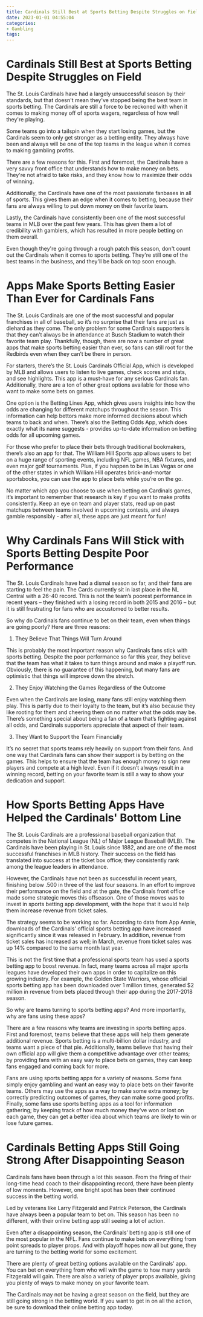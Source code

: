 ```yaml
---
title: Cardinals Still Best at Sports Betting Despite Struggles on Field
date: 2023-01-01 04:55:04
categories:
- Gambling
tags:
---
```



#  Cardinals Still Best at Sports Betting Despite Struggles on Field

The St. Louis Cardinals have had a largely unsuccessful season by their standards, but that doesn't mean they've stopped being the best team in sports betting. The Cardinals are still a force to be reckoned with when it comes to making money off of sports wagers, regardless of how well they're playing.

Some teams go into a tailspin when they start losing games, but the Cardinals seem to only get stronger as a betting entity. They always have been and always will be one of the top teams in the league when it comes to making gambling profits.

There are a few reasons for this. First and foremost, the Cardinals have a very savvy front office that understands how to make money on bets. They're not afraid to take risks, and they know how to maximize their odds of winning.

Additionally, the Cardinals have one of the most passionate fanbases in all of sports. This gives them an edge when it comes to betting, because their fans are always willing to put down money on their favorite team.

Lastly, the Cardinals have consistently been one of the most successful teams in MLB over the past few years. This has given them a lot of credibility with gamblers, which has resulted in more people betting on them overall.

Even though they're going through a rough patch this season, don't count out the Cardinals when it comes to sports betting. They're still one of the best teams in the business, and they'll be back on top soon enough.

#  Apps Make Sports Betting Easier Than Ever for Cardinals Fans

The St. Louis Cardinals are one of the most successful and popular franchises in all of baseball, so it’s no surprise that their fans are just as diehard as they come. The only problem for some Cardinals supporters is that they can’t always be in attendance at Busch Stadium to watch their favorite team play. Thankfully, though, there are now a number of great apps that make sports betting easier than ever, so fans can still root for the Redbirds even when they can’t be there in person.

For starters, there’s the St. Louis Cardinals Official App, which is developed by MLB and allows users to listen to live games, check scores and stats, and see highlights. This app is a must-have for any serious Cardinals fan. Additionally, there are a ton of other great options available for those who want to make some bets on games.

One option is the Betting Lines App, which gives users insights into how the odds are changing for different matchups throughout the season. This information can help bettors make more informed decisions about which teams to back and when. There’s also the Betting Odds App, which does exactly what its name suggests - provides up-to-date information on betting odds for all upcoming games.

For those who prefer to place their bets through traditional bookmakers, there’s also an app for that. The William Hill Sports app allows users to bet on a huge range of sporting events, including NFL games, NBA fixtures, and even major golf tournaments. Plus, if you happen to be in Las Vegas or one of the other states in which William Hill operates brick-and-mortar sportsbooks, you can use the app to place bets while you’re on the go.

No matter which app you choose to use when betting on Cardinals games, it’s important to remember that research is key if you want to make profits consistently. Keep an eye on team and player stats, read up on past matchups between teams involved in upcoming contests, and always gamble responsibly - after all, these apps are just meant for fun!

#  Why Cardinals Fans Will Stick with Sports Betting Despite Poor Performance

The St. Louis Cardinals have had a dismal season so far, and their fans are starting to feel the pain. The Cards currently sit in last place in the NL Central with a 26-40 record. This is not the team’s poorest performance in recent years – they finished with a losing record in both 2015 and 2016 – but it is still frustrating for fans who are accustomed to better results.

So why do Cardinals fans continue to bet on their team, even when things are going poorly? Here are three reasons:

1) They Believe That Things Will Turn Around

This is probably the most important reason why Cardinals fans stick with sports betting. Despite the poor performance so far this year, they believe that the team has what it takes to turn things around and make a playoff run. Obviously, there is no guarantee of this happening, but many fans are optimistic that things will improve down the stretch.

2) They Enjoy Watching the Games Regardless of the Outcome

Even when the Cardinals are losing, many fans still enjoy watching them play. This is partly due to their loyalty to the team, but it’s also because they like rooting for them and cheering them on no matter what the odds may be. There’s something special about being a fan of a team that’s fighting against all odds, and Cardinals supporters appreciate that aspect of their team.

3) They Want to Support the Team Financially

It’s no secret that sports teams rely heavily on support from their fans. And one way that Cardinals fans can show their support is by betting on the games. This helps to ensure that the team has enough money to sign new players and compete at a high level. Even if it doesn’t always result in a winning record, betting on your favorite team is still a way to show your dedication and support.

#  How Sports Betting Apps Have Helped the Cardinals' Bottom Line

The St. Louis Cardinals are a professional baseball organization that competes in the National League (NL) of Major League Baseball (MLB). The Cardinals have been playing in St. Louis since 1882, and are one of the most successful franchises in MLB history. Their success on the field has translated into success at the ticket box office; they consistently rank among the league leaders in attendance.

However, the Cardinals have not been as successful in recent years, finishing below .500 in three of the last four seasons. In an effort to improve their performance on the field and at the gate, the Cardinals front office made some strategic moves this offseason. One of those moves was to invest in sports betting app development, with the hope that it would help them increase revenue from ticket sales.

The strategy seems to be working so far. According to data from App Annie, downloads of the Cardinals' official sports betting app have increased significantly since it was released in February. In addition, revenue from ticket sales has increased as well; in March, revenue from ticket sales was up 14% compared to the same month last year.

This is not the first time that a professional sports team has used a sports betting app to boost revenue. In fact, many teams across all major sports leagues have developed their own apps in order to capitalize on this growing industry. For example, the Golden State Warriors, whose official sports betting app has been downloaded over 1 million times, generated $2 million in revenue from bets placed through their app during the 2017-2018 season.

So why are teams turning to sports betting apps? And more importantly, why are fans using these apps?

There are a few reasons why teams are investing in sports betting apps. First and foremost, teams believe that these apps will help them generate additional revenue. Sports betting is a multi-billion dollar industry, and teams want a piece of that pie. Additionally, teams believe that having their own official app will give them a competitive advantage over other teams; by providing fans with an easy way to place bets on games, they can keep fans engaged and coming back for more.

Fans are using sports betting apps for a variety of reasons. Some fans simply enjoy gambling and want an easy way to place bets on their favorite teams. Others may use the apps as a way to make some extra money; by correctly predicting outcomes of games, they can make some good profits. Finally, some fans use sports betting apps as a tool for information gathering; by keeping track of how much money they've won or lost on each game, they can get a better idea about which teams are likely to win or lose future games.

#  Cardinals Betting Apps Still Going Strong After Disappointing Season

 Cardinals fans have been through a lot this season. From the firing of their long-time head coach to their disappointing record, there have been plenty of low moments. However, one bright spot has been their continued success in the betting world.

Led by veterans like Larry Fitzgerald and Patrick Peterson, the Cardinals have always been a popular team to bet on. This season has been no different, with their online betting app still seeing a lot of action.

Even after a disappointing season, the Cardinals’ betting app is still one of the most popular in the NFL. Fans continue to make bets on everything from point spreads to player props. And with playoff hopes now all but gone, they are turning to the betting world for some excitement.

There are plenty of great betting options available on the Cardinals’ app. You can bet on everything from who will win the game to how many yards Fitzgerald will gain. There are also a variety of player props available, giving you plenty of ways to make money on your favorite team.

The Cardinals may not be having a great season on the field, but they are still going strong in the betting world. If you want to get in on all the action, be sure to download their online betting app today.